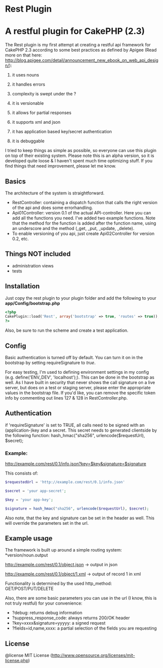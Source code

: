 Rest Plugin
====

# A restful plugin for CakePHP (2.3)

The Rest plugin is my first attempt at creating a restful api framework for CakePHP 2.3 according to some best practices as defined by Apigee (Read more on that here: http://blog.apigee.com/detail/announcement_new_ebook_on_web_api_design/):

1) it uses nouns

2) it handles errors

3) complexity is swept under the ?

4) it is versionable

5) it allows for partial responses

6) it supports xml and json

7) it has application based key/secret authentication

8) it is debuggable

I tried to keep things as simple as possible, so everyone can use this plugin on top of their existing system. Please note this is an alpha version, so it is developed quite loose & I haven't spent much time optimizing stuff. If you find things that need improvement, please let me know.

## Basics

The architecture of the system is straightforward.
* RestController: containing a dispatch function that calls the right version of the api and does some errorhandling.
* Api01Controller: version 0.1 of the actual API-controller. Here you can add all the functions you need. I've added two example functions. Note that the method for the function is added after the function name, using an underscore and the method (_get, _put, _update, _delete). 
* To enable versioning of you api, just create Api02Controller for version 0.2, etc. 

## Things NOT included
- administration views
- tests


## Installation

Just copy the rest plugin to your plugin folder and add the following to your __app/Config/bootstrap.php__
```php
<?php 
CakePlugin::load('Rest', array('bootstrap' => true, 'routes' => true));
?>
```

Also, be sure to run the scheme and create a test application.

## Config

Basic authentication is turned off by default. You can turn it on in the bootstrap by setting requireSignature to *true*.

For easy testing, I'm used to defining environment settings in my config (e.g. define('ENV_DEV', 'localhost');). This can be done in the bootstrap as well. As I have built in security that never shows the call signature on a live server, but does on a test or staging server, please enter the appropriate values in the bootstrap file. If you'd like, you can remove the specific token info by commenting out lines 127 & 128 in RestController.php.

## Authentication

if 'requireSignature' is set to TRUE, all calls need to be signed with an (application-)key and a secret. This secret needs to generated clientside by the following function: hash_hmac("sha256", urlencode($requestUrl), $secret);

### Example: 

http://example.com/rest/0.1/info.json?key=$key&signature=$signature

This consists of: 

```php
$requestedUrl = 'http://example.com/rest/0.1/info.json'

$secret = 'your app-secret';

$key = 'your app-key';

$signature = hash_hmac("sha256", urlencode($requestUrl), $secret);

```

Also note, that the key and signature can be set in the header as well. This will override the parameters set in the url. 

## Example usage

The framework is built up around a simple routing system: *version/noun.output

http://example.com/rest/0.1/object.json -> output in json

http://example.com/rest/0.1/object/1.xml -> output of record 1 in xml

Functionality is determined by the used http_method: GET/POST/PUT/DELETE

Also, there are some basic parameters you can use in the url (I know, this is not truly restful) for your convenience:

* ?debug: returns debug information
* ?suppress_response_code: always returns 200/OK header
* ?key=xxxx&signature=yyyyy: a signed request
* ?fields=id,name,xxxx: a partial selection of the fields you are requesting

## License

@license MIT License (http://www.opensource.org/licenses/mit-license.php)